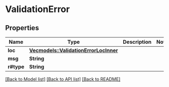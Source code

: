 # ValidationError

## Properties

| Name       | Type                                                                     | Description | Notes |
| ---------- | ------------------------------------------------------------------------ | ----------- | ----- |
| **loc**    | [**Vec<models::ValidationErrorLocInner>**](ValidationError_loc_inner.md) |             |
| **msg**    | **String**                                                               |             |
| **r#type** | **String**                                                               |             |

[[Back to Model list]](../README.md#documentation-for-models) [[Back to API list]](../README.md#documentation-for-api-endpoints) [[Back to README]](../README.md)
